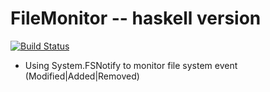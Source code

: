 # FileMonitor -- haskell version

[![Build Status](https://travis-ci.org/cosmo0920/file-monitor-hs.png?branch=master)](https://travis-ci.org/cosmo0920/file-monitor-hs)

* Using System.FSNotify to monitor file system event (Modified|Added|Removed)